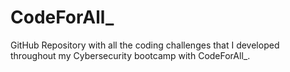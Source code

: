 # CodeForAll_

GitHub Repository with all the coding challenges that I developed throughout my Cybersecurity bootcamp with CodeForAll_.
